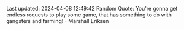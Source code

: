 Last updated: 2024-04-08 12:49:42
Random Quote: You're gonna get endless requests to play some game, that has something to do with gangsters and farming! - Marshall Eriksen